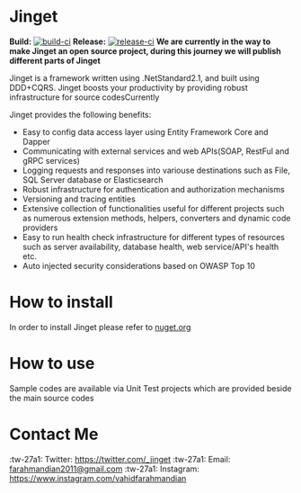 # Jinget
**Build:** [![build-ci](https://github.com/VahidFarahmandian/Jinget/actions/workflows/build-ci.yml/badge.svg?branch=main)](https://github.com/VahidFarahmandian/Jinget/actions/workflows/build-ci.yml)
**Release:** [![release-ci](https://github.com/VahidFarahmandian/Jinget/actions/workflows/release-ci.yml/badge.svg?branch=main)](https://github.com/VahidFarahmandian/Jinget/actions/workflows/release-ci.yml)
**We are currently in the way to make Jinget an open source project, during this journey we will publish different parts of Jinget**

Jinget is a framework written using .NetStandard2.1, and built using DDD+CQRS. Jinget boosts your productivity by providing robust infrastructure for source codesCurrently 

Jinget provides the following benefits:

- Easy to config data access layer using Entity Framework Core and Dapper
- Communicating with external services and web APIs(SOAP, RestFul and gRPC services)
- Logging requests and responses into variouse destinations such as File, SQL Server database or Elasticsearch
- Robust infrastructure for authentication and authorization mechanisms
- Versioning and tracing entities
- Extensive collection of functionalities useful for different projects such as numerous  extension methods, helpers, converters and dynamic code providers
- Easy to run health check infrastructure for different types of resources such as server availability, database health, web service/API's health etc.
- Auto injected security considerations based on OWASP Top 10

# How to install
In order to install Jinget please refer to [nuget.org](https://www.nuget.org/packages/Jinget "nuget.org")

# How to use
Sample codes are available via Unit Test projects which are provided beside the main source codes

# Contact Me
:tw-27a1: Twitter: https://twitter.com/_jinget
:tw-27a1: Email: farahmandian2011@gmail.com
:tw-27a1: Instagram: https://www.instagram.com/vahidfarahmandian

